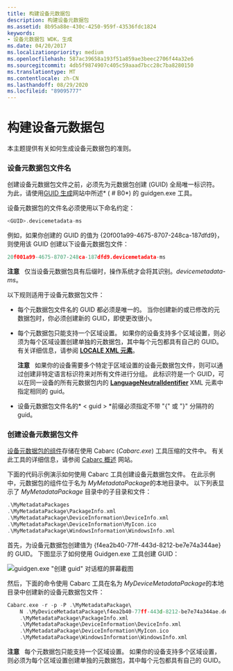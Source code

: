 ```yaml
---
title: 构建设备元数据包
description: 构建设备元数据包
ms.assetid: 8b95a88e-430c-4250-959f-43536fdc1824
keywords:
- 设备元数据包 WDK，生成
ms.date: 04/20/2017
ms.localizationpriority: medium
ms.openlocfilehash: 587ac39658a193f51a859ae3beec2706f44a32e6
ms.sourcegitcommit: 4db5f9874907c405c59aaad7bcc28c7ba8280150
ms.translationtype: MT
ms.contentlocale: zh-CN
ms.lasthandoff: 08/29/2020
ms.locfileid: "89095777"
---
```

# <a name="building-device-metadata-packages"></a>构建设备元数据包


本主题提供有关如何生成设备元数据包的准则。

### <a name="device-metadata-package-file-names"></a><a href="" id="device-metadata-package-file-names"></a> 设备元数据包文件名

创建设备元数据包文件之前，必须先为元数据包创建 (GUID) 全局唯一标识符。 为此，请使用[GUID 生成](https://go.microsoft.com/fwlink/p/?linkid=145426)网站中所述* ( # B0*) 的 guidgen.exe 工具。

设备元数据包的文件名必须使用以下命名约定：

```cpp
<GUID>.devicemetadata-ms
```

例如，如果你创建的 GUID 的值为 {20f001a99-4675-8707-248ca-187dfd9}，则使用该 GUID 创建以下设备元数据包文件：

```cpp
20f001a99-4675-8707-248ca-187dfd9.devicemetadata-ms
```

**注意**   仅当设备元数据包具有后缀时，操作系统才会将其识别。*devicemetadata-ms*。

 

以下规则适用于设备元数据包文件：

-   每个元数据包文件名的 GUID 都必须是唯一的。 当你创建新的或已修改的元数据包时，你必须创建新的 GUID，即使更改很小。

-   每个元数据包只能支持一个区域设置。 如果你的设备支持多个区域设置，则必须为每个区域设置创建单独的元数据包，其中每个元包都具有自己的 GUID。 有关详细信息，请参阅 [**LOCALE XML 元素**](/previous-versions/windows/hardware/metadata/ff548647(v=vs.85))。

    **注意**   如果你的设备需要多个特定于区域设置的设备元数据包文件，则可以通过创建非特定语言标识符来对所有文件进行分组。 此标识符是一个 GUID，可以在同一设备的所有元数据包内的 [**LanguageNeutralIdentifier**](/previous-versions/windows/hardware/metadata/ff548617(v=vs.85)) XML 元素中指定相同的 guid。

     

-   设备元数据包文件名的* &lt; guid &gt; *前缀必须指定不带 "{" 或 "}" 分隔符的 guid。

### <a name="creating-a-device-metadata-package-file"></a>创建设备元数据包文件

[设备元数据包的组件](device-metadata-package-components.md)存储在使用 Cabarc (*Cabarc.exe*) 工具压缩的文件中。 有关此工具的详细信息，请参阅 [Cabarc 概述](https://go.microsoft.com/fwlink/p/?linkid=145395) 网站。

下面的代码示例演示如何使用 Cabarc 工具创建设备元数据包文件。 在此示例中，元数据包的组件位于名为 *MyMetadataPackage*的本地目录中。 以下列表显示了 *MyMetadataPackage* 目录中的子目录和文件：

```cpp
.\MyMetadataPackages
.\MyMetadataPackage\PackageInfo.xml
.\MyMetadataPackage\DeviceInformation\DeviceInfo.xml
.\MyMetadataPackage\DeviceInformation\MyIcon.ico
.\MyMetadataPackage\WindowsInformation\WindowsInfo.xml
```

首先，为设备元数据包创建值为 {f4ea2b40-77ff-443d-8212-be7e74a344ae} 的 GUID。 下图显示了如何使用 Guidgen.exe 工具创建 GUID：

![guidgen.exe "创建 guid" 对话框的屏幕截图](images/dmrc.png)

然后，下面的命令使用 Cabarc 工具在名为 *MyDeviceMetadataPackage*的本地目录中创建新的设备元数据包文件：

```cpp
Cabarc.exe -r -p -P .\MyMetadataPackage\ 
    N .\MyDeviceMetadataPackage\f4ea2b40-77ff-443d-8212-be7e74a344ae.devicemetadata-ms 
    .\MyMetadataPackage\PackageInfo.xml 
    .\MyMetadataPackage\DeviceInformation\DeviceInfo.xml 
    .\MyMetadataPackage\DeviceInformation\MyIcon.ico 
    .\MyMetadataPackage\WindowsInformation\WindowsInfo.xml
```

**注意**   每个元数据包只能支持一个区域设置。 如果你的设备支持多个区域设置，则必须为每个区域设置创建单独的元数据包，其中每个元包都具有自己的 GUID。

 

 

